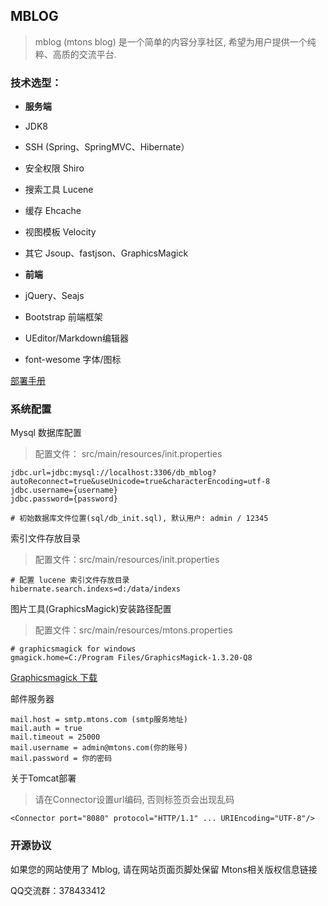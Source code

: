 ## MBLOG

> mblog (mtons blog) 是一个简单的内容分享社区, 希望为用户提供一个纯粹、高质的交流平台. 

### 技术选型：

* **服务端**
* JDK8
* SSH (Spring、SpringMVC、Hibernate）
* 安全权限 Shiro
* 搜索工具 Lucene
* 缓存 Ehcache
* 视图模板 Velocity
* 其它 Jsoup、fastjson、GraphicsMagick

* **前端**
* jQuery、Seajs
* Bootstrap 前端框架
* UEditor/Markdown编辑器
* font-wesome 字体/图标

[部署手册](https://www.zybuluo.com/langhsu/note/165902)

### 系统配置

Mysql 数据库配置
> 配置文件： src/main/resources/init.properties


```
jdbc.url=jdbc:mysql://localhost:3306/db_mblog?autoReconnect=true&useUnicode=true&characterEncoding=utf-8
jdbc.username={username}
jdbc.password={password}

# 初始数据库文件位置(sql/db_init.sql), 默认用户: admin / 12345
```


索引文件存放目录

> 配置文件：src/main/resources/init.properties

```
# 配置 lucene 索引文件存放目录
hibernate.search.indexs=d:/data/indexs
```


图片工具(GraphicsMagick)安装路径配置
> 配置文件：src/main/resources/mtons.properties

```
# graphicsmagick for windows
gmagick.home=C:/Program Files/GraphicsMagick-1.3.20-Q8
```

[Graphicsmagick 下载](http://www.graphicsmagick.org/download.html)

邮件服务器
```
mail.host = smtp.mtons.com (smtp服务地址)
mail.auth = true
mail.timeout = 25000
mail.username = admin@mtons.com(你的账号)
mail.password = 你的密码
```

关于Tomcat部署
> 请在Connector设置url编码, 否则标签页会出现乱码

```
<Connector port="8080" protocol="HTTP/1.1" ... URIEncoding="UTF-8"/>
```


### 开源协议

如果您的网站使用了 Mblog, 请在网站页面页脚处保留 Mtons相关版权信息链接

QQ交流群：378433412